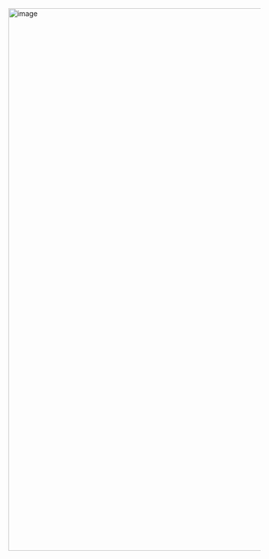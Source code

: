 <img width="568" height="1084" alt="image" src="https://github.com/user-attachments/assets/62e739fd-cc72-432d-bac3-5cb74388c948" />
